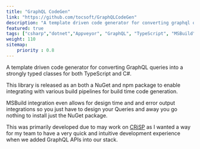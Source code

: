 ```yaml
---
title: "GraphQL CodeGen"
link: "https://github.com/tocsoft/GraphQLCodeGen"
description: "A template driven code generator for converting graphql queries into a strongly typed classes for both TypeScript and C#."
featured: true
tags: ["csharp","dotnet","Appveyor", "GraphQL", "TypeScript", "MSBuild", "npm"]
weight: 110
sitemap: 
    priority : 0.8
---
```


A template driven code generator for converting GraphQL queries into a strongly typed classes for both TypeScript and C#.

This library is released as an both a NuGet and npm package to enable integrating with various build pipelines for build time code generation.

MSBuild integration even allows for design time and and error output integrations so you just have to design your Queries and away you go nothing to install just the NuGet package.

This was primarily developed due to may work on [CRiSP](/projects/creations/crisp/) as I wanted a way for my team to have a very quick and intuitive development experience when we added GraphQL APIs into our stack.